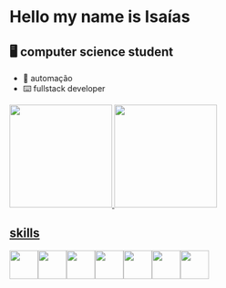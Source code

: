 # Hello my name is Isaías

## 🖥️ computer science student
- 🤖 automação
- ⌨️ fullstack developer
<div>
  <a href="https://github.com/isaias-silva/">
   <img height="180em" src="https://github-readme-stats.vercel.app/api?username=isaias-silva&show_icons=true&theme=dark"/>
      <img height="180em" src="https://github-readme-stats.vercel.app/api/top-langs?username=isaias-silva&show_icons=true&theme=dark&layout=compact&langs_count=20"/>
</div>
 <h2>skills</h2>
 <div style="display:flex">
 <img src="https://cdn.jsdelivr.net/gh/devicons/devicon/icons/html5/html5-original.svg" width="50px"/>
<img src="https://cdn.jsdelivr.net/gh/devicons/devicon/icons/css3/css3-original.svg" width="50px" />
<img src="https://cdn.jsdelivr.net/gh/devicons/devicon/icons/javascript/javascript-original.svg" width="50px" />
<img src="https://cdn.jsdelivr.net/gh/devicons/devicon/icons/typescript/typescript-original.svg" width="50px" />
   <img src="https://cdn.jsdelivr.net/gh/devicons/devicon/icons/java/java-original-wordmark.svg" / width="50px">
<img src="https://cdn.jsdelivr.net/gh/devicons/devicon/icons/nodejs/nodejs-original.svg"  width="50px"/>

   <img src="https://cdn.jsdelivr.net/gh/devicons/devicon/icons/python/python-original.svg"  width="50px"/>

</div>


